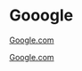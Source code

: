 # Gooogle

[Google.com](http://www.google.com)

[Google.com](https://scratch.mit.edu/projects/1217722094/)
